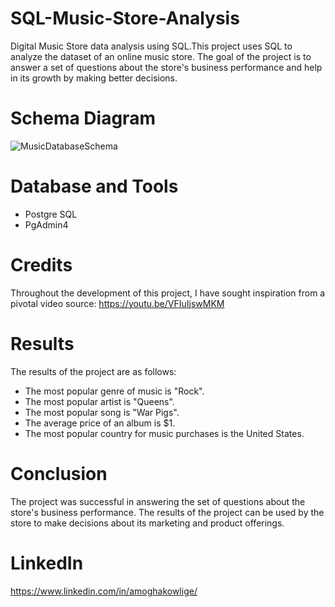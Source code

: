 # SQL-Music-Store-Analysis
Digital Music Store data analysis using SQL.This project uses SQL to analyze the dataset of an online music store. The goal of the project is to answer a set of questions about the store's business performance and help in its growth by making better decisions.

# Schema Diagram

![MusicDatabaseSchema](https://github.com/Amoghakrao/SQL-Music-Store-Analysis/assets/109468603/0916a7ba-e88f-4ad4-958d-a00e71924764)

# Database and Tools
*  Postgre SQL
*  PgAdmin4

# Credits
Throughout the development of this project, I have sought inspiration from a pivotal video source: https://youtu.be/VFIuIjswMKM

# Results
The results of the project are as follows:

* The most popular genre of music is "Rock".
* The most popular artist is "Queens".
* The most popular song is "War Pigs".
* The average price of an album is $1.
* The most popular country for music purchases is the United States.

# Conclusion
The project was successful in answering the set of questions about the store's business performance. The results of the project can be used by the store to make decisions about its marketing and product offerings.

# LinkedIn
https://www.linkedin.com/in/amoghakowlige/  

